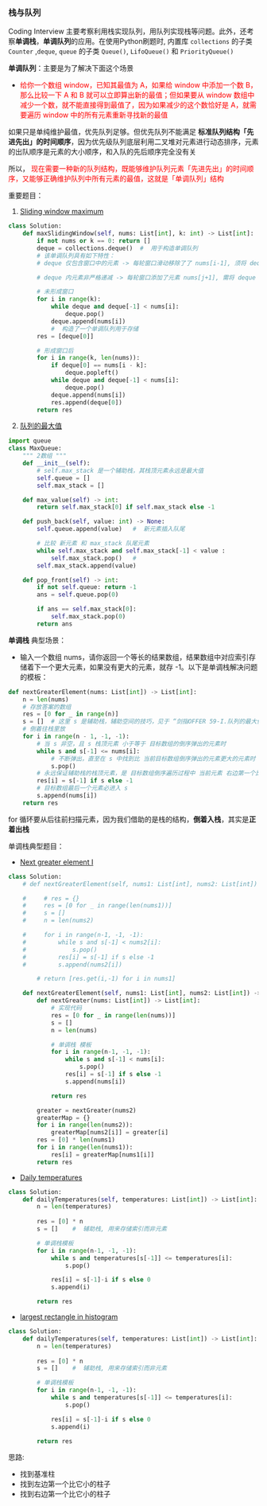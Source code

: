 ### 栈与队列  
Coding Interview 主要考察利用栈实现队列，用队列实现栈等问题。此外，还考察**单调栈**，**单调队列**的应用。在使用Python刷题时, 内置库 `collections` 的子类 `Counter` ,`deque`, `queue` 的子类 `Queue()`, `LifoQueue()` 和 `PriorityQueue()`  

**单调队列**：主要是为了解决下面这个场景 
- <font color="red"> 给你一个数组 window，已知其最值为 A，如果给 window 中添加一个数 B，那么比较一下 A 和 B 就可以立即算出新的最值；但如果要从 window 数组中减少一个数，就不能直接得到最值了，因为如果减少的这个数恰好是 A，就需要遍历 window 中的所有元素重新寻找新的最值 </font>   

如果只是单纯维护最值，优先队列足够。但优先队列不能满足 **标准队列结构「先进先出」的时间顺序**，因为优先级队列底层利用二叉堆对元素进行动态排序，元素的出队顺序是元素的大小顺序，和入队的先后顺序完全没有关 

所以，<font color="red"> 现在需要一种新的队列结构，既能够维护队列元素「先进先出」的时间顺序，又能够正确维护队列中所有元素的最值，这就是「单调队列」结构 </font>  

重要题目： 

1. [ Sliding window maximum ]( https://leetcode.cn/problems/sliding-window-maximum/ )    
```python    
class Solution:
    def maxSlidingWindow(self, nums: List[int], k: int) -> List[int]:
        if not nums or k == 0: return []
        deque = collections.deque()  #  用于构造单调队列
        # 该单调队列具有如下特性：
        # deque 仅包含窗口中的元素 -> 每轮窗口滑动移除了了 nums[i-1], 须将 deque 内对应元素一起删除 

        # deque 内元素非严格递减 -> 每轮窗口添加了元素 nums[j+1], 需将 deque 内所有 < nums[j+1] 的元素删除

        # 未形成窗口
        for i in range(k):
            while deque and deque[-1] < nums[i]:
                deque.pop()
            deque.append(nums[i]) 
            #  构造了一个单调队列用于存储
        res = [deque[0]] 

        # 形成窗口后
        for i in range(k, len(nums)):
            if deque[0] == nums[i - k]:
                deque.popleft()
            while deque and deque[-1] < nums[i]:
                deque.pop()
            deque.append(nums[i])
            res.append(deque[0])
        return res 
``` 

2. [队列的最大值]( https://leetcode.cn/problems/dui-lie-de-zui-da-zhi-lcof/ ) 
```python 
import queue  
class MaxQueue:
    """ 2数组 """
    def __init__(self):
        # self.max_stack 是一个辅助栈，其栈顶元素永远是最大值
        self.queue = [] 
        self.max_stack = [] 

    def max_value(self) -> int: 
        return self.max_stack[0] if self.max_stack else -1 

    def push_back(self, value: int) -> None: 
        self.queue.append(value)   #  新元素插入队尾 

        # 比较 新元素 和 max_stack 队尾元素  
        while self.max_stack and self.max_stack[-1] < value :
            self.max_stack.pop()   #  
        self.max_stack.append(value)

    def pop_front(self) -> int: 
        if not self.queue: return -1 
        ans = self.queue.pop(0) 

        if ans == self.max_stack[0]:
            self.max_stack.pop(0) 
        return ans   
``` 

**单调栈** 典型场景：
- 输入一个数组 nums，请你返回一个等长的结果数组，结果数组中对应索引存储着下一个更大元素，如果没有更大的元素，就存 -1。以下是单调栈解决问题的模板：  
```python 
def nextGreaterElement(nums: List[int]) -> List[int]:  
    n = len(nums)   
    # 存放答案的数组
    res = [0 for _ in range(n)]    
    s = []  # 这里 s 是辅助栈，辅助空间的技巧，见于 “剑指OFFER 59-I.队列的最大值” 
    # 倒着往栈里放   
    for i in range(n - 1, -1, -1):  
        # 当 s 非空，且 s 栈顶元素 小于等于 目标数组的倒序弹出的元素时
        while s and s[-1] <= nums[i]:  
            # 不断弹出，直至在 s 中找到比 当前目标数组倒序弹出的元素更大的元素时
            s.pop()   
        # 永远保证辅助栈的栈顶元素，是 目标数组倒序遍历过程中 当前元素 右边第一个比其大的元素  
        res[i] = s[-1] if s else -1   
        # 目标数组最后一个元素必进入 s 
        s.append(nums[i])   
    return res   
```  
for 循环要从后往前扫描元素，因为我们借助的是栈的结构，**倒着入栈**，其实是**正着出栈** 

单调栈典型题目： 
- [Next greater element I]( https://leetcode.cn/problems/next-greater-element-i/ ) 
```python
class Solution: 
    # def nextGreaterElement(self, nums1: List[int], nums2: List[int]) -> List[int]: 

    #     # res = {}  
    #     res = [0 for _ in range(len(nums1))]  
    #     s = []  
    #     n = len(nums2)

    #     for i in range(n-1, -1, -1):  
    #         while s and s[-1] < nums2[i]:
    #             s.pop() 
    #         res[i] = s[-1] if s else -1 
    #         s.append(nums2[i]) 

        # return [res.get(i,-1) for i in nums1]   

    def nextGreaterElement(self, nums1: List[int], nums2: List[int]) -> List[int]:
        def nextGreater(nums: List[int]) -> List[int]: 
            # 实现代码      
            res = [0 for _ in range(len(nums))]  
            s = []  
            n = len(nums)

            # 单调栈 模板 
            for i in range(n-1, -1, -1):  
                while s and s[-1] < nums[i]:
                    s.pop() 
                res[i] = s[-1] if s else -1 
                s.append(nums[i])   

            return res 

        greater = nextGreater(nums2)
        greaterMap = {}
        for i in range(len(nums2)):
            greaterMap[nums2[i]] = greater[i]
        res = [0] * len(nums1)
        for i in range(len(nums1)):
            res[i] = greaterMap[nums1[i]]
        return res
```

- [Daily temperatures]( https://leetcode.cn/problems/daily-temperatures/ ) 
```python 
class Solution:
    def dailyTemperatures(self, temperatures: List[int]) -> List[int]:  
        n = len(temperatures) 
        
        res = [0] * n 
        s = []    #  辅助栈, 用来存储索引而非元素 

        # 单调栈模板
        for i in range(n-1, -1, -1):  
            while s and temperatures[s[-1]] <= temperatures[i]:
                s.pop() 

            res[i] = s[-1]-i if s else 0 
            s.append(i)

        return res 
```   

- [largest rectangle in histogram]( https://leetcode.cn/problems/largest-rectangle-in-histogram/description/ ) 
```python 
class Solution:
    def dailyTemperatures(self, temperatures: List[int]) -> List[int]:  
        n = len(temperatures) 
        
        res = [0] * n 
        s = []    #  辅助栈, 用来存储索引而非元素 

        # 单调栈模板
        for i in range(n-1, -1, -1):  
            while s and temperatures[s[-1]] <= temperatures[i]:
                s.pop() 

            res[i] = s[-1]-i if s else 0 
            s.append(i)

        return res 
```    
思路: 
- 找到基准柱
- 找到左边第一个比它小的柱子 
- 找到右边第一个比它小的柱子








